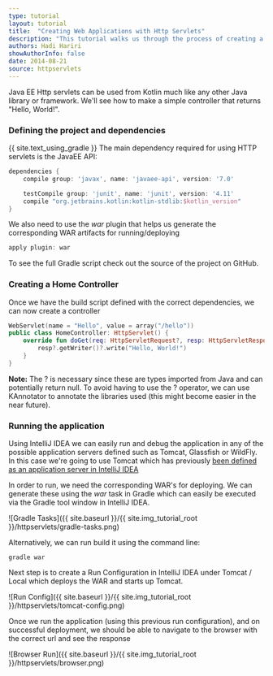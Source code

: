 ```yaml
---
type: tutorial
layout: tutorial
title:  "Creating Web Applications with Http Servlets"
description: "This tutorial walks us through the process of creating a simple controller using HttpServlet to display Hello World."
authors: Hadi Hariri
showAuthorInfo: false
date: 2014-08-21
source: httpservlets
---
```

Java EE Http servlets can be used from Kotlin much like any other Java library or framework. We'll see
how to make a simple controller that returns "Hello, World!".

### Defining the project and dependencies
{{ site.text_using_gradle }}
The main dependency required for using HTTP servlets is the JavaEE API:

``` groovy
dependencies {
    compile group: 'javax', name: 'javaee-api', version: '7.0'

    testCompile group: 'junit', name: 'junit', version: '4.11'
    compile "org.jetbrains.kotlin:kotlin-stdlib:$kotlin_version"
}
```

We also need to use the *war* plugin that helps us generate the corresponding WAR artifacts for running/deploying

``` groovy
apply plugin: war
```

To see the full Gradle script check out the source of the project on GitHub.


### Creating a Home Controller

Once we have the build script defined with the correct dependencies, we can now create a controller

``` kotlin
WebServlet(name = "Hello", value = array("/hello"))
public class HomeController: HttpServlet() {
    override fun doGet(req: HttpServletRequest?, resp: HttpServletResponse?) {
        resp?.getWriter()?.write("Hello, World!")
    }
}
```

**Note:** The ? is necessary since these are types imported from Java and can potentially return null. To avoid having to use the ? operator,
we can use KAnnotator to annotate the libraries used (this might become easier in the near future).

### Running the application

Using IntelliJ IDEA we can easily run and debug the application in any of the possible application servers defined such as Tomcat, Glassfish or WildFly. In this case we're going to use Tomcat
which has previously [been defined as an application server in IntelliJ IDEA](http://www.jetbrains.com/idea/webhelp/defining-application-servers-in-intellij-idea.html)

In order to run, we need the corresponding WAR's for deploying. We can generate these using the *war* task in Gradle which can easily be executed via the Gradle tool window in IntelliJ IDEA.


![Gradle Tasks]({{ site.baseurl }}/{{ site.img_tutorial_root }}/httpservlets/gradle-tasks.png)

Alternatively, we can run build it using the command line:

    gradle war

Next step is to create a Run Configuration in IntelliJ IDEA under Tomcat / Local which deploys the WAR and starts up Tomcat.

![Run Config]({{ site.baseurl }}/{{ site.img_tutorial_root }}/httpservlets/tomcat-config.png)

Once we run the application (using this previous run configuration), and on successful deployment, we should be able to navigate to the browser with the correct url and see the response

![Browser Run]({{ site.baseurl }}/{{ site.img_tutorial_root }}/httpservlets/browser.png)






